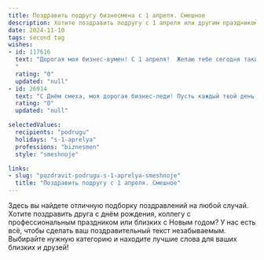 ```yaml
---
title: Поздравить подругу бизнесмена с 1 апреля. Смешное
description: Хотите поздравить подругу с 1 апреля или другим праздником? Наш ИИ создаст незабываемое поздравление, а вы обязательно выделитесь среди других.  
date: 2024-11-10
tags: second tag
wishes:
- id: 117616
  text: "Дорогая моя бизнес-вумен! С 1 апреля!  Желаю тебе сегодня таких выгодных сделок, что даже фокусники позавидуют твоим финансовым трюкам! Пусть все конкуренты сегодня останутся с носом, а твой капитал вырастет до небес (ну или хотя бы до уровня зарплаты президента какой-нибудь небольшой страны)!  Пусть этот день будет полон смеха, ярких моментов и  абсолютно нелепых, но невероятно прибыльных случайностей!
  "
  rating: "0"
  updated: "null"
- id: 26914
  text: "С Днём смеха, моя дорогая бизнес-леди! Пусть каждый твой день приносит больше улыбок, чем доходы, и чтобы все твои аферы заканчивались только хорошо! Пусть твои идеи всегда свежие, как апрельский снег, и чтобы ты никогда не попадала впросак, разве что в самый смешной! Счастья, здоровья и успехов в бизнесе, который, как и день смеха, никогда не заканчивается!"
  rating: "0"
  updated: "null"

selectedValues:
  recipients: "podrugu"
  holidays: "s-1-aprelya"
  professions: "biznesmen"
  style: "smeshnoje"

links:
- slug: "pozdravit-podrugu-s-1-aprelya-smeshnoje"
  title: "Поздравить подругу с 1 апреля. Смешное"
---
```


Здесь вы найдете отличную подборку поздравлений на любой случай.
Хотите поздравить друга с днём рождения, коллегу с профессиональным праздником или близких с Новым годом? У нас есть всё, чтобы сделать ваш поздравительный текст незабываемым. Выбирайте нужную категорию и находите лучшие слова для ваших близких и друзей!
